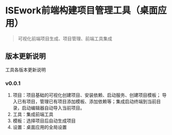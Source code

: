 # ISEwork前端构建项目管理工具（桌面应用）
> 可视化前端项目生成、项目管理、前端工具集成

## 版本更新说明
工具各版本更新说明

### v0.0.1
1. 项目：项目基础的可视化创建项目、安装依赖、启动服务、创建项目模板；
   导入已有项目，管理已有项目添加模板、添加依赖等；集成启动终端到当前目录，启动编辑器自动导入当前项目。
3. 工具：集成前端工具
4. 模板：选择项目后自动生成项目
5. 设置：桌面应用的全局设置
